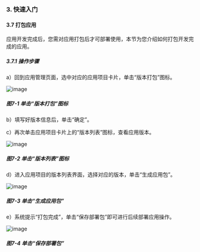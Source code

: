 ### 3. 快速入门

#### 3.7 打包应用

应用开发完成后，您需对应用打包后才可部署使用，本节为您介绍如何打包开发完成的应用。

##### 3.7.1 操作步骤

a）回到应用管理页面，选中对应的应用项目卡片，单击“版本打包”图标。

![image](https://user-images.githubusercontent.com/79617492/183323570-46d6ba58-2a89-4b2d-bc98-c5bd23ab6e0b.png)

##### 图7-1 单击“版本打包”图标

b）填写好版本信息后，单击“确定”。

c）再次单击应用项目卡片上的“版本列表”图标，查看应用版本。

![image](https://user-images.githubusercontent.com/79617492/183323583-d29cedb0-bcdb-4a8d-8be9-eacadee2668c.png)

##### 图7-2 单击“版本列表”图标

d）进入应用项目的版本列表界面，选择对应的版本，单击“生成应用包”。

![image](https://user-images.githubusercontent.com/79617492/183323587-ec922e74-db1e-4dbe-89f5-8da8662c4b83.png)

##### 图7-3 单击“生成应用包”

e）系统提示“打包完成”，单击“保存部署包”即可进行后续部署应用操作。

![image](https://user-images.githubusercontent.com/79617492/183323597-bc2d3934-8d31-4840-9093-5eeb795cef3e.png)

##### 图7-4 单击“保存部署包”
